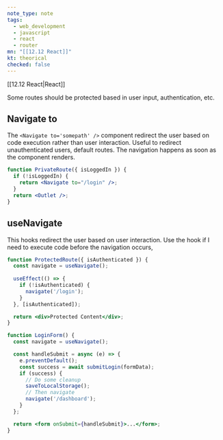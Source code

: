 ```yaml
---
note_type: note
tags:
  - web_development
  - javascript
  - react
  - router
mn: "[[12.12 React]]"
kt: theorical
checked: false
---
```

[[12.12 React|React]]

Some routes should be protected based in user input, authentication, etc. 
## Navigate to
The `<Navigate to='somepath' />` component redirect the user based on code execution rather than user interaction. Useful to redirect unauthenticated users, default routes. The navigation happens as soon as the component renders. 

```jsx
function PrivateRoute({ isLoggedIn }) {
  if (!isLoggedIn) {
    return <Navigate to="/login" />;
  }
  return <Outlet />;
}
```

## useNavigate
This hooks redirect the user based on user interaction. Use the hook if I need to execute code before the  navigation occurs, 

```jsx
function ProtectedRoute({ isAuthenticated }) {
  const navigate = useNavigate();
  
  useEffect(() => {
    if (!isAuthenticated) {
      navigate('/login');
    }
  }, [isAuthenticated]);

  return <div>Protected Content</div>;
}

function LoginForm() {
  const navigate = useNavigate();

  const handleSubmit = async (e) => {
    e.preventDefault();
    const success = await submitLogin(formData);
    if (success) {
      // Do some cleanup
      saveToLocalStorage();
      // Then navigate
      navigate('/dashboard');
    }
  };

  return <form onSubmit={handleSubmit}>...</form>;
}
```